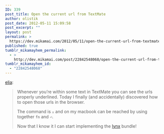 ```yaml
---
ID: 339
post_title: Open the current url from TextMate
author: olistik
post_date: 2012-05-11 15:09:58
post_excerpt: ""
layout: post
permalink: >
  https://dev.mikamai.com/2012/05/11/open-the-current-url-from-textmate/
published: true
tumblr_mikamayhem_permalink:
  - >
    http://dev.mikamai.com/post/22842548068/open-the-current-url-from-textmate
tumblr_mikamayhem_id:
  - "22842548068"
---
```

<p><a class="tumblr_blog" href="http://elia.schito.me/post/22833533346/open-the-current-url-from-textmate">elia</a>:</p>
<blockquote>
<p>Whenever you’re within some text in TextMate you can see the urls properly underlined. Today I finally (and accidentally) discovered how to open those urls in the browser.</p>
<p>The command is <code>⌅</code> and on my macbook can be reached by using together <code>fn</code> and <code>⏎</code>.</p>
<p>Now that I know it I can start implementing the <a href="http://lynx.browser.org/">lynx</a> bundle!</p>
</blockquote>